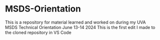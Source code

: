 # MSDS-Orientation
This is a repository for material learned and worked on during my UVA MSDS Technical Orientation June 13-14 2024
This is the first edit I made to the cloned repository in VS Code